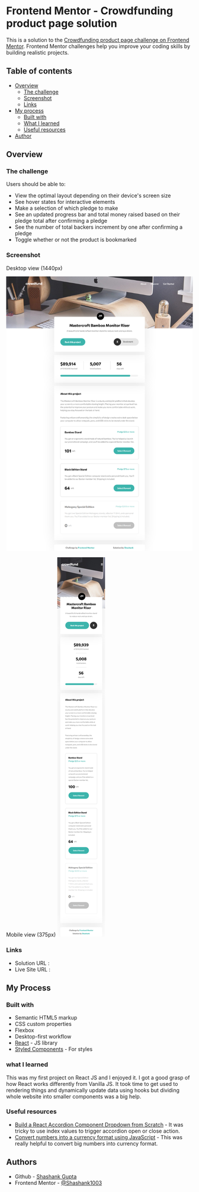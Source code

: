 # Frontend Mentor - Crowdfunding product page solution

This is a solution to the [Crowdfunding product page challenge on Frontend Mentor](https://www.frontendmentor.io/challenges/crowdfunding-product-page-7uvcZe7ZR). Frontend Mentor challenges help you improve your coding skills by building realistic projects.

## Table of contents

- [Overview](#overview)
  - [The challenge](#the-challenge)
  - [Screenshot](#screenshot)
  - [Links](#links)
- [My process](#my-process)
  - [Built with](#built-with)
  - [What I learned](#what-i-learned)
  - [Useful resources](#useful-resources)
- [Author](#author)

## Overview

### The challenge

Users should be able to:

- View the optimal layout depending on their device's screen size
- See hover states for interactive elements
- Make a selection of which pledge to make
- See an updated progress bar and total money raised based on their pledge total after confirming a pledge
- See the number of total backers increment by one after confirming a pledge
- Toggle whether or not the product is bookmarked

### Screenshot

Desktop view (1440px)

![](screenshots/desktop-view-1440px.png)

Mobile view (375px) 
![](screenshots/mobile-view-375px.png)

### Links

- Solution URL : 
- Live Site URL :

## My Process

### Built with

- Semantic HTML5 markup
- CSS custom properties
- Flexbox
- Desktop-first workflow
- [React](https://reactjs.org/) - JS library
- [Styled Components](https://styled-components.com/) - For styles

### what I learned

This was my first project on React JS and I enjoyed it. I got a good grasp of how React works differently from Vanilla JS. It took time to get used to rendering things and dynamically update data using hooks but dividing whole website into smaller components was a big help.

### Useful resources
- [Build a React Accordion Component Dropdown from Scratch](https://www.youtube.com/watch?v=fNKbo0bboyA&t=829s) - It was tricky to use index values to trigger accordion open or close action.
- [Convert numbers into a currency format using JavaScript](https://www.youtube.com/watch?v=p7VVvJAsXWg&t=2s) - This was really helpful to convert big numbers into currency format.

## Authors

- Github - [Shashank Gupta](https://github.com/Shashank1003)
- Frontend Mentor - [@Shashank1003](https://www.frontendmentor.io/profile/Shashank1003)
